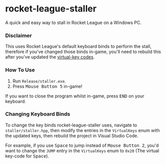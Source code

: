 # rocket-league-staller

A quick and easy way to stall in Rocket League on a Windows PC.

### Disclaimer

This uses Rocket League's default keyboard binds to perform the stall, therefore if you've changed those binds in-game, you'll need to rebuild this after you've updated the [virtual-key codes](https://docs.microsoft.com/en-us/windows/win32/inputdev/virtual-key-codes).

### How To Use

1. Run `Release/staller.exe`.
2. Press <kbd>Mouse Button 5</kbd> in-game!

If you want to close the program whilst in-game, press <kbd>END</kbd> on your keyboard.

### Changing Keyboard Binds

To change the key binds rocket-league-staller uses, navigate to `staller/staller.hpp`, then modify the entries in the `VirtualKeys` enum with the updated keys, then rebuild the project in Visual Studio Code.

For example, if you use <kbd>Space</kbd> to jump instead of <kbd>Mouse Button 2</kbd>, you'd want to change the `JUMP` entry in the `VirtualKeys` enum to `0x20` (The virtual key-code for <kbd>Space</kbd>).
